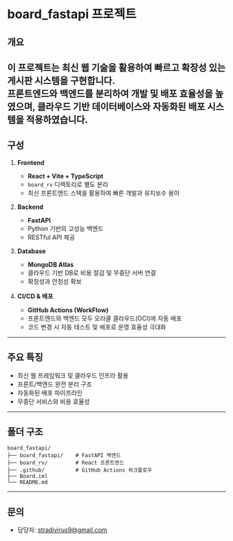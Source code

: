 # board_fastapi 프로젝트

## 개요
이 프로젝트는 최신 웹 기술을 활용하여 빠르고 확장성 있는 게시판 시스템을 구현합니다.  
프론트엔드와 백엔드를 분리하여 개발 및 배포 효율성을 높였으며, 클라우드 기반 데이터베이스와 자동화된 배포 시스템을 적용하였습니다.
---
## 구성
1. **Frontend**  
   - **React + Vite + TypeScript**  
   - `board_rv` 디렉토리로 별도 분리  
   - 최신 프론트엔드 스택을 활용하여 빠른 개발과 유지보수 용이

2. **Backend**  
   - **FastAPI**  
   - Python 기반의 고성능 백엔드  
   - RESTful API 제공

3. **Database**  
   - **MongoDB Atlas**  
   - 클라우드 기반 DB로 비용 절감 및 무중단 서버 연결  
   - 확장성과 안정성 확보

4. **CI/CD & 배포**  
   - **GitHub Actions (WorkFlow)**  
   - 프론트엔드와 백엔드 모두 오라클 클라우드(OCI)에 자동 배포  
   - 코드 변경 시 자동 테스트 및 배포로 운영 효율성 극대화

---
## 주요 특징

- 최신 웹 프레임워크 및 클라우드 인프라 활용
- 프론트/백엔드 완전 분리 구조
- 자동화된 배포 파이프라인
- 무중단 서비스와 비용 효율성

---
## 폴더 구조

```
board_fastapi/
├── board_fastapi/    # FastAPI 백엔드
├── board_rv/         # React 프론트엔드
├── .github/          # GitHub Actions 워크플로우
├── Board.iml
└── README.md
```

---

## 문의
- 담당자: stradivirus9@gmail.com